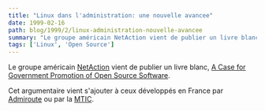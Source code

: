 ```yaml
---
title: "Linux dans l'administration: une nouvelle avancee"
date: 1999-02-16
path: blog/1999/2/linux-administration-nouvelle-avancee
summary: "Le groupe américain NetAction vient de publier un livre blanc, A Case for Government Promotion of Open Source Software."
tags: ['Linux', 'Open Source']
---
```


<P>
Le groupe américain <A HREF="http://www.netaction.org/">NetAction</A>
vient de publier un livre blanc, <A HREF="http://www.netaction.org/opensrc/oss-report.html">A Case for
Government Promotion of Open Source Software</A>.
</P>

<P>
Cet argumentaire vient s'ajouter à ceux développés en France par  <A HREF="http://www.admiroutes.asso.fr/espace/logilib/index.htm">Admiroute</A>
ou par la <A HREF="http://www.mtic.pm.gouv.fr/linux/">MTIC</A>.
</P>


